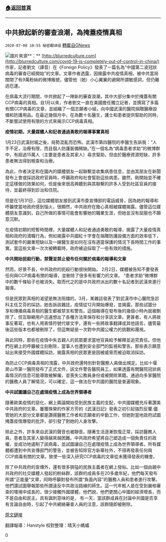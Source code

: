 ###  [:house:返回首頁](https://github.com/ourhimalayas/txt)
---

## 中共掀起新的審查浪潮，為掩蓋疫情真相
`2020-07-08 10:55 秘密翻译组` [轉載自GNews](https://gnews.org/zh-hant/257672/)

![](https://s3.amazonaws.com/gnews-media-offload/wp-content/uploads/2020/07/08094021/Picture-1-54.png)圖片來源**：** [http://blurredculture.com](http://blurredculture.com/covid-19-is-completely-out-of-control-in-china/) 
作家，記者劉文（譯音）在《Foreign Policy》發表了一篇名為“中國第二波冠狀病毒的審查已經開始”的文章。文章作者透露，因揭露中共疫情真相，被中共當局關閉了有9萬粉絲的微博賬號，儘管他（她）小心翼翼的避開所謂敏感詞，但仍難逃厄運。

在病毒大流行期間，中共掀起了一陣新的審查浪潮，其中大部分集中於掩蓋有關CCP病毒的真相。自1月以來，作者劉文一直在美國擔任獨立記者，並撰寫了多篇有關CCP病毒的文章，並組織了一個志願者小組，向中國武漢的醫院捐贈醫療設備和防護用品。在最近幾個月中，在為數十名醫生，護士和患者提供幫助的同時，不斷嘗試使用有限的方式來揭示CCP病毒真相。

**疫情初期，大量媒體人和記者通過勇敢的報導事實真相**

1月23日武漢封城之後，局勢混亂而恐怖。武漢市第四醫院的李醫生告訴我：“人手不足，治療有限，而且個人防護裝備稀缺。”在一個名為“病毒患者求助”的微博群中，有超過15萬人（主要是患者及其家人）尋求幫助，但由於醫療資源短缺，許多患者無法得到檢查和治療。

為此，作者決定和在國內的媒體朋友一起聯繫並收集病患信息，並由其朋友在新聞發布上會或採訪政府官員時，呼籲政府和社會幫助這些病患。雖然，剛開始並不確定這樣做的效果如何，但是後來很高興聽到與其聯繫的許多人受到社區官員的接待，並最終得到診治和住院。

但是在1月31日，這位媒體朋友接到武漢市委宣傳部的電話威脅，因為她的報導和呼籲使當地政府感到惱火，很顯然，中共政府在擔心真相被媒體揭露。儘管這位媒體朋友意識到，自己所做的事情可能會影響她的職業生涯，但她並沒有屈服也不願意沉默。

在疫情初期的短暫時間裡，大量媒體人和記者通過勇敢的報導，揭露了大量疫情真相和政府的瀆職行為，例如揭露中共國紅十字會在捐贈防護設備方面的效率低下，測試套件的嚴重短缺以及一線醫生是如何在沒有適當保護的情況下長時間工作的事實。當這些文章一次次被轉載時，政府被迫採取了一些有效的措施。

**中共開始扼殺行動，禁聲並禁止發布任何關於病毒的報導和文章**

然而，好景不長，中共政府的扼殺行動很快開始。 2月2日，媒體被告知不要發表任何與CCP病毒有關的報導，並刪除了很多有影響力的文章。 “患者求助”微博群中的數千條帖子也被消失。取而代之的是中共政府派出的數十名記者到武漢來進行報導。

但是民眾對真相的渴望是無法阻擋的，3月，某雜誌發表了對武漢市中心醫院急診科主任艾芬的採訪。她告訴該雜誌，疫情從12月開始爆發，並揭露，那些試圖分享和傳播病毒真相的醫生都被禁言和警告。這個報導在發布後的幾個小時內就被刪除了，但互聯網用戶迅速想出了各種方法來保存和分享該文章。更甚者，有人將故事反著寫，也有人用表情符號代替文字，還有一些將故事翻譯成其他語言。儘管最後這些版本也都被刪除了，但這無疑是一次對中共國公權力的挑戰和蔑視。

與此同時，那些在疫情中失去親人的民眾要求當地官員給予解釋並追究責任。但他們在網上的呼籲被立刻刪除，當事人也遭到安全部門的監視和警告。那些表示願意站出來接受外國媒體採訪，揭露真相的民眾更是因被威脅而被迫取消採訪。

為防止CCP病毒真相的洩露，中共政府還特別針對醫務人員做出規定。比如十堰房山市第一醫院發布了正式文件，該文件警告醫院員工，如果透露有關醫院冠狀病毒情況的信息可能導致被解僱，並喪失公務員身份或被開除黨籍。通過向多家醫院的醫務人員了解情況，可以確定，這一做法在中共國的醫院是普遍現象。

**中共試圖讓自己在處理疫情上成為世界領導者**

隨著歐美疫情的惡化，網上輿論開始受到民族主義的支配，中共國媒體充斥著讚美中共政府的文章。屢獲殊榮的作家方芳的《武漢日記》發表之初引起強烈反響.儘管她的大部分文章都是讚揚醫務工作者和志願者的辛勤工作，但她對當地政府試圖掩蓋疫情爆發的批評，卻引發了對她的人身攻擊。

除此之外，許多來自武漢的聲音也被靜音。隨著生活逐漸恢復正常，採訪醫務人員，患者及其家人變得越來越困難。中共政府希望將自己塑造成一個負責任的政權，並成功地遏制了該病毒，並試圖讓自己在處理疫情上成為世界領導者。所有媒體都遭到中共宣傳部門的警告，並被告知除官方新華社外，不得再發表任何與CCP病毒有關的文章。致使一些深入研究CCP病毒的文章從未獲得發表的機會。

除了中共政府的宣傳外，還有很多狹隘的民族主義者在網上發帖。比如一個由親中共政府的社交媒體人發起的粉絲群，該群的成員多在20多歲年紀，他們每天發布所謂“正能量”文章，同時呼籲對發布所謂“負面內容”的醫務人員和患者進行攻擊。他們還試圖舉報那些所謂違反中共政治路線的師生。這一代年輕人是在受到嚴格審查的環境中成長的，很少接觸外國媒體，他們說，他們更關心中國的經濟增長，而不是自由和民主。具有諷刺意味的是， 有一天，當該群成員在討論中共國是否享有言論自由時，引起了中共網絡審查人員的注意，該群隨即被刪除。

[原文鏈接](https://foreignpolicy.com/2020/07/07/china-virus-censorship-death/)

翻譯報導：Hanstyle 
校對整理：晴天小螞蟻

0
